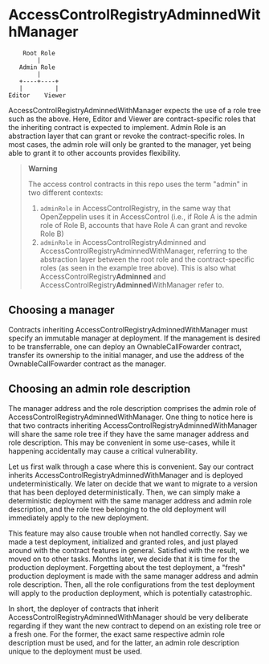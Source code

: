 # AccessControlRegistryAdminnedWithManager

```
    Root Role
        |
   Admin Role
        |
   +----+----+
   |         |
Editor    Viewer
```

AccessControlRegistryAdminnedWithManager expects the use of a role tree such as the above.
Here, Editor and Viewer are contract-specific roles that the inheriting contract is expected to implement.
Admin Role is an abstraction layer that can grant or revoke the contract-specific roles.
In most cases, the admin role will only be granted to the manager, yet being able to grant it to other accounts provides flexibility.

> **Warning**
>
> The access control contracts in this repo uses the term "admin" in two different contexts:
>
> 1. `adminRole` in AccessControlRegistry, in the same way that OpenZeppelin uses it in AccessControl (i.e., if Role A is the admin role of Role B, accounts that have Role A can grant and revoke Role B)
> 1. `adminRole` in AccessControlRegistryAdminned and AccessControlRegistryAdminnedWithManager, referring to the abstraction layer between the root role and the contract-specific roles (as seen in the example tree above).
>    This is also what AccessControlRegistry**Adminned** and AccessControlRegistry**Adminned**WithManager refer to.

## Choosing a manager

Contracts inheriting AccessControlRegistryAdminnedWithManager must specify an immutable manager at deployment.
If the management is desired to be transferrable, one can deploy an OwnableCallFowarder contract, transfer its ownership to the initial manager, and use the address of the OwnableCallFowarder contract as the manager.

## Choosing an admin role description

The manager address and the role description comprises the admin role of AccessControlRegistryAdminnedWithManager.
One thing to notice here is that two contracts inheriting AccessControlRegistryAdminnedWithManager will share the same role tree if they have the same manager address and role description.
This may be convenient in some use-cases, while it happening accidentally may cause a critical vulnerability.

Let us first walk through a case where this is convenient.
Say our contract inherits AccessControlRegistryAdminnedWithManager and is deployed undeterministically.
We later on decide that we want to migrate to a version that has been deployed deterministically.
Then, we can simply make a deterministic deployment with the same manager address and admin role description, and the role tree belonging to the old deployment will immediately apply to the new deployment.

This feature may also cause trouble when not handled correctly.
Say we made a test deployment, initialized and granted roles, and just played around with the contract features in general.
Satisfied with the result, we moved on to other tasks.
Months later, we decide that it is time for the production deployment.
Forgetting about the test deployment, a "fresh" production deployment is made with the same manager address and admin role description.
Then, all the role configurations from the test deployment will apply to the production deployment, which is potentially catastrophic.

In short, the deployer of contracts that inherit AccessControlRegistryAdminnedWithManager should be very deliberate regarding if they want the new contract to depend on an existing role tree or a fresh one.
For the former, the exact same respective admin role description must be used, and for the latter, an admin role description unique to the deployment must be used.
